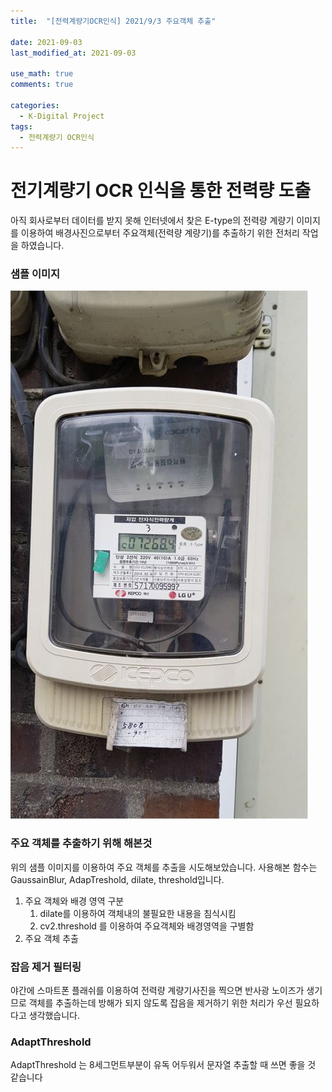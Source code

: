 ```yaml
---
title:  "[전력계량기OCR인식] 2021/9/3 주요객체 추출"

date: 2021-09-03
last_modified_at: 2021-09-03

use_math: true
comments: true

categories:
  - K-Digital Project
tags:
  - 전력계량기 OCR인식
---
```




# 전기계량기 OCR 인식을 통한 전력량 도출

아직 회사로부터 데이터를 받지 못해 인터넷에서 찾은 E-type의 전력량 계량기 이미지를 이용하여 배경사진으로부터 주요객체(전력량 계량기)를 추출하기 위한 전처리 작업을 하였습니다.

### 샘플 이미지

![54_K-Digital_Training_Project_1](\assets\images\54_K-Digital_Training_Project_1.jpg)









### 주요 객체를 추출하기 위해 해본것

위의 샘플 이미지를 이용하여 주요 객체를 추출을 시도해보았습니다. 사용해본 함수는 GaussainBlur, AdapTreshold, dilate, threshold입니다.

1. 주요 객체와 배경 영역 구분
   1. dilate를 이용하여 객체내의 불필요한 내용을 침식시킴
   2. cv2.threshold 를 이용하여 주요객체와 배경영역을 구별함
2. 주요 객체 추출



### 잡음 제거 필터링

야간에 스마트폰 플래쉬를 이용하여 전력량 계량기사진을 찍으면 반사광 노이즈가 생기므로 객체를 추출하는데 방해가 되지 않도록 잡음을 제거하기 위한 처리가 우선 필요하다고 생각했습니다.



### AdaptThreshold 

AdaptThreshold 는 8세그먼트부분이 유독 어두워서 문자열 추출할 때 쓰면 좋을 것 같습니다

